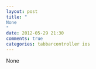 ```yaml
---
layout: post
title: "
None
"
date: 2012-05-29 21:30
comments: true
categories: tabbarcontroller ios
---
```


None

